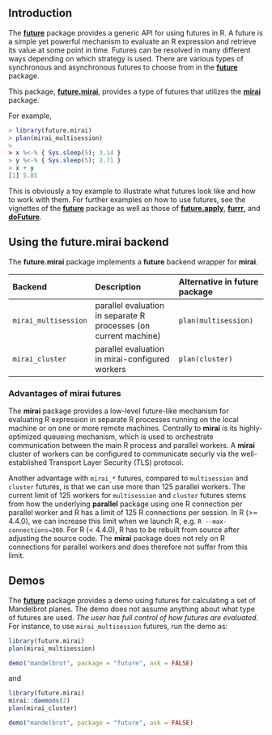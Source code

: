 ## Introduction

The **[future]** package provides a generic API for using futures in
R.  A future is a simple yet powerful mechanism to evaluate an R
expression and retrieve its value at some point in time.  Futures can
be resolved in many different ways depending on which strategy is
used.  There are various types of synchronous and asynchronous futures
to choose from in the **[future]** package.

This package, **[future.mirai]**, provides a type of futures that
utilizes the **[mirai]** package.

For example,

```r
> library(future.mirai)
> plan(mirai_multisession)
>
> x %<-% { Sys.sleep(5); 3.14 }
> y %<-% { Sys.sleep(5); 2.71 }
> x + y
[1] 5.85
```

This is obviously a toy example to illustrate what futures look like
and how to work with them.  For further examples on how to use
futures, see the vignettes of the **[future]** package as well as
those of **[future.apply]**, **[furrr]**, and **[doFuture]**.


## Using the future.mirai backend

The **future.mirai** package implements a **future** backend wrapper
for **mirai**.


| Backend              | Description                                                      | Alternative in future package
|:---------------------|:-----------------------------------------------------------------|:------------------------------
| `mirai_multisession` | parallel evaluation in separate R processes (on current machine) | `plan(multisession)`
| `mirai_cluster`      | parallel evaluation in mirai-configured workers                  | `plan(cluster)`


### Advantages of mirai futures

The **mirai** package provides a low-level future-like mechanism for
evaluating R expression in separate R processes running on the local
machine or on one or more remote machines.  Centrally to **mirai** is
its highly-optimized queueing mechanism, which is used to orchestrate
communication between the main R process and parallel workers. A
**mirai** cluster of workers can be configured to communicate securly
via the well-established Transport Layer Security (TLS) protocol.

Another advantage with `mirai_*` futures, compared to `multisession`
and `cluster` futures, is that we can use more than 125 parallel
workers.  The current limit of 125 workers for `multisession` and
`cluster` futures stems from how the underlying **parallel** package
using one R connection per parallel worker and R has a limit of 125 R
connections per session.  In R (>= 4.4.0), we can increase this limit
when we launch R, e.g. `R --max-connections=200`. For R (< 4.4.0), R
has to be rebuilt from source after adjusting the source code.  The
**mirai** package does not rely on R connections for parallel workers
and does therefore not suffer from this limit.


## Demos

The **[future]** package provides a demo using futures for calculating
a set of Mandelbrot planes.  The demo does not assume anything about
what type of futures are used.  _The user has full control of how
futures are evaluated_.  For instance, to use `mirai_multisession`
futures, run the demo as:

```r
library(future.mirai)
plan(mirai_multisession)

demo("mandelbrot", package = "future", ask = FALSE)
```

and

```r
library(future.mirai)
mirai::daemons(2)
plan(mirai_cluster)

demo("mandelbrot", package = "future", ask = FALSE)
```


[mirai]: https://cran.r-project.org/package=mirai
[future]: https://cran.r-project.org/package=future
[future.mirai]: https://github.com/futureverse/future.mirai
[future.apply]: https://cran.r-project.org/package=future.apply
[furrr]: https://cran.r-project.org/package=furrr
[doFuture]: https://cran.r-project.org/package=doFuture
